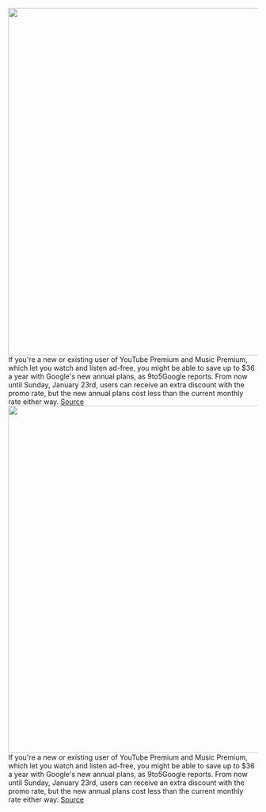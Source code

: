 <img src='https://cdn.vox-cdn.com/thumbor/VeucjMzOyaM4sVOoYvqJ0Qphoz4=/0x0:3000x2000/1200x800/filters:focal(1260x760:1740x1240)/cdn.vox-cdn.com/uploads/chorus_image/image/70410594/acastro_180202_1777_0002.0.jpg' width='700px' /><br/>
If you're a new or existing user of YouTube Premium and Music Premium, which let you watch and listen ad-free, you might be able to save up to $36 a year with Google's new annual plans, as 9to5Google reports. From now until Sunday, January 23rd, users can receive an extra discount with the promo rate, but the new annual plans cost less than the current monthly rate either way.
<a href='https://www.theverge.com/2022/1/19/22892132/youtube-premium-music-premium-annual-plans-discount'> Source <a/><img src='https://cdn.vox-cdn.com/thumbor/VeucjMzOyaM4sVOoYvqJ0Qphoz4=/0x0:3000x2000/1200x800/filters:focal(1260x760:1740x1240)/cdn.vox-cdn.com/uploads/chorus_image/image/70410594/acastro_180202_1777_0002.0.jpg' width='700px' /><br/>
If you're a new or existing user of YouTube Premium and Music Premium, which let you watch and listen ad-free, you might be able to save up to $36 a year with Google's new annual plans, as 9to5Google reports. From now until Sunday, January 23rd, users can receive an extra discount with the promo rate, but the new annual plans cost less than the current monthly rate either way.
<a href='https://www.theverge.com/2022/1/19/22892132/youtube-premium-music-premium-annual-plans-discount'> Source <a/>